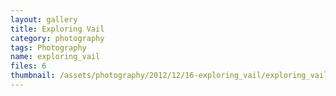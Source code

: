 ```yaml
---
layout: gallery
title: Exploring Vail
category: photography
tags: Photography
name: exploring_vail
files: 6
thumbnail: /assets/photography/2012/12/16-exploring_vail/exploring_vail-6.jpg
---
```


